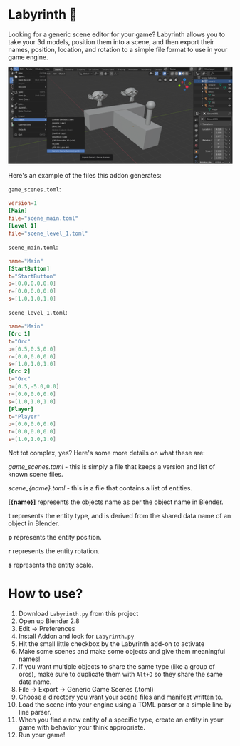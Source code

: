 # Labyrinth 🏯

Looking for a generic scene editor for your game? Labyrinth allows you to take your 3d models, position them into a scene, and then export their names, position, location, and rotation to a simple file format to use in your game engine. 

![Game scenes export example](example.png)

Here's an example of the files this addon generates:

`game_scenes.toml`:
```toml
version=1
[Main]
file="scene_main.toml"
[Level 1]
file="scene_level_1.toml"
```

`scene_main.toml`:
```toml
name="Main"
[StartButton]
t="StartButton"
p=[0.0,0.0,0.0]
r=[0.0,0.0,0.0]
s=[1.0,1.0,1.0]
```

`scene_level_1.toml`:
```toml
name="Main"
[Orc 1]
t="Orc"
p=[0.5,0.5,0.0]
r=[0.0,0.0,0.0]
s=[1.0,1.0,1.0]
[Orc 2]
t="Orc"
p=[0.5,-5.0,0.0]
r=[0.0,0.0,0.0]
s=[1.0,1.0,1.0]
[Player]
t="Player"
p=[0.0,0.0,0.0]
r=[0.0,0.0,0.0]
s=[1.0,1.0,1.0]
```

Not tot complex, yes? Here's some more details on what these are:

*game_scenes.toml* - this is simply a file that keeps a version and list of known scene files.

*scene_{name}.toml* - this is a file that contains a list of entities.

**[{name}]** represents the objects name as per the object name in Blender. 

**t** represents the entity type, and is derived from the shared data name of an object in Blender.

**p** represents the entity position.

**r** represents the entity rotation.

**s** represents the entity scale.

# How to use?

1. Download `Labyrinth.py` from this project
2. Open up Blender 2.8
3. Edit -> Preferences 
4. Install Addon and look for `Labyrinth.py`
5. Hit the small little checkbox by the Labyrinth add-on to activate
6. Make some scenes and make some objects and give them meaningful names!
7. If you want multiple objects to share the same type (like a group of orcs), make sure to duplicate them with `Alt+D` so they share the same data name.
8. File -> Export -> Generic Game Scenes (.toml)
9. Choose a directory you want your scene files and manifest written to.
10. Load the scene into your engine using a TOML parser or a simple line by line parser.
11. When you find a new entity of a specific type, create an entity in your game with behavior your think appropriate.
12. Run your game!
